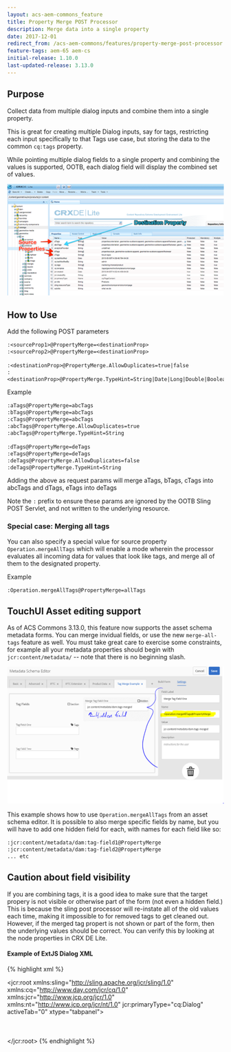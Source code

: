 ```yaml
---
layout: acs-aem-commons_feature
title: Property Merge POST Processor
description: Merge data into a single property
date: 2017-12-01
redirect_from: /acs-aem-commons/features/property-merge-post-processor.html
feature-tags: aem-65 aem-cs
initial-release: 1.10.0
last-updated-release: 3.13.0
---
```


## Purpose

Collect data from multiple dialog inputs and combine them into a single property.

This is great for creating multiple Dialog inputs, say for tags, restricting each input specifically to that Tags use case, but storing the data to the common `cq:tags` property. 

While pointing multiple dialog fields to a single property and combining the values is supported, OOTB, each dialog field will display the combined set of values.

![Property Merge](images/property-merge.png)

## How to Use

Add the following POST parameters

    :<sourceProp1>@PropertyMerge=<destinationProp>
    :<sourceProp2>@PropertyMerge=<destinationProp>

    :<destinationProp>@PropertyMerge.AllowDuplicates=true|false
    :<destinationProp>@PropertyMerge.TypeHint=String|Date|Long|Double|Boolean

Example

    :aTags@PropertyMerge=abcTags
    :bTags@PropertyMerge=abcTags
    :cTags@PropertyMerge=abcTags
    :abcTags@PropertyMerge.AllowDuplicates=true
    :abcTags@PropertyMerge.TypeHint=String

    :dTags@PropertyMerge=deTags
    :eTags@PropertyMerge=deTags
    :deTags@PropertyMerge.AllowDuplicates=false
    :deTags@PropertyMerge.TypeHint=String
        
Adding the above as request params will merge aTags, bTags, cTags into abcTags and dTags, eTags into deTags

Note the `:` prefix to ensure these params are ignored by the OOTB Sling POST Servlet, and not written to the underlying resource.

### Special case: Merging all tags

You can also specify a special value for source property `Operation.mergeAllTags` which will enable a mode wherein the processor evaluates all incoming data for values that look like tags, and merge all of them to the designated property.

Example

    :Operation.mergeAllTags@PropertyMerge=allTags

## TouchUI Asset editing support

As of ACS Commons 3.13.0, this feature now supports the asset schema metadata forms.  You can merge invidual fields, or use the new `merge-all-tags` feature as well.  You must take great care to exercise some constraints, for example all your metadata properties should begin with `jcr:content/metadata/` -- note that there is no beginning slash.

![Asset merge example](images/asset-example.png)

This example shows how to use `Operation.mergeAllTags` from an asset schema editor.  It is possible to also merge specific fields by name, but you will have to add one hidden field for each, with names for each field like so:

    :jcr:content/metadata/dam:tag-field1@PropertyMerge
    :jcr:content/metadata/dam:tag-field2@PropertyMerge
    ... etc

## Caution about field visibility

If you are combining tags, it is a good idea to make sure that the target propery is not visible or otherwise part of the form (not even a hidden field.)  This is because the sling post processor will re-instate all of the old values each time, making it impossible to for removed tags to get cleaned out.  However, if the merged tag propert is not shown or part of the form, then the underlying values should be correct.  You can verify this by looking at the node properties in CRX DE Lite.

#### Example of ExtJS Dialog XML
    
{% highlight xml %}
<?xml version="1.0" encoding="UTF-8"?>
<jcr:root xmlns:sling="http://sling.apache.org/jcr/sling/1.0" xmlns:cq="http://www.day.com/jcr/cq/1.0" xmlns:jcr="http://www.jcp.org/jcr/1.0" xmlns:nt="http://www.jcp.org/jcr/nt/1.0"
    jcr:primaryType="cq:Dialog"
    activeTab="0"
    xtype="tabpanel">
    <items jcr:primaryType="cq:WidgetCollection">
        <tab1
            jcr:primaryType="cq:Widget"
            xtype="panel">
            <items jcr:primaryType="cq:WidgetCollection">
                <animal-tags
                    jcr:primaryType="cq:Widget"
                    fieldLabel="Animal Tags"
                    name="./animalTags"
                    xtype="tags"/>
                <plant-tags
                    jcr:primaryType="cq:Widget"
                    fieldLabel="Plant Tags"
                    name="./plantTags"
                    xtype="tags"/>        
                <cq-tags
                    jcr:primaryType="cq:Widget"
                    fieldLabel="Merged Tags"
                    name="./cq:tags"
                    readonly="{Boolean}true"
                    xtype="tags"/>
                <animal-tags-property-merge
                    jcr:primaryType="cq:Widget"
                    ignoreData="{Boolean}true"
                    name=":animalTags@PropertyMerge"
                    value="cq:tags"
                    xtype="hidden"/> 
                <plant-tags-property-merge
                    jcr:primaryType="cq:Widget"
                    ignoreData="{Boolean}true"
                    name=":plantTags@PropertyMerge"
                    value="cq:tags"
                    xtype="hidden"/>             
                <cq-tags-property-merge-allow-duplicates
                    jcr:primaryType="cq:Widget"
                    ignoreData="{Boolean}true"
                    name=":cq:tags@PropertyMerge.AllowDuplicates"
                    value="false"
                    xtype="hidden"/>                         
                <cq-tags-property-merge-type-hint
                    jcr:primaryType="cq:Widget"
                    ignoreData="{Boolean}true"
                    name=":cq:tags@PropertyMerge.TypeHint"
                    value="String"
                    xtype="hidden"/>                         
                </items>
            </tab1>
        </items>
</jcr:root>
{% endhighlight %}